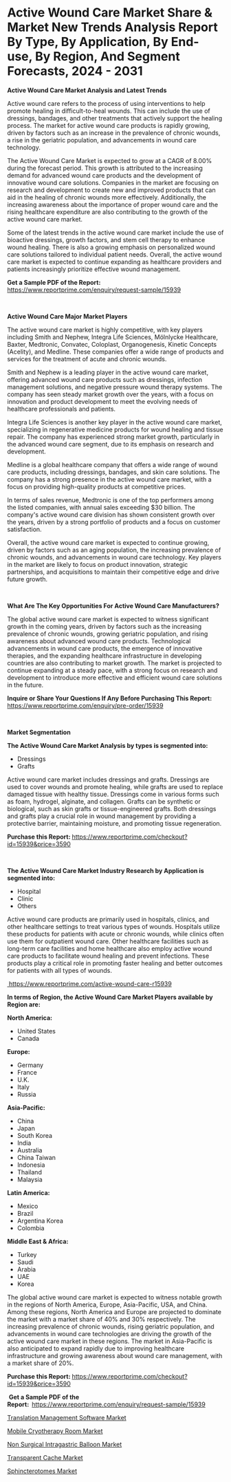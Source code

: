 <p><h1>Active Wound Care Market Share & Market New Trends Analysis Report By Type, By Application, By End-use, By Region, And Segment Forecasts, 2024 - 2031</h1></p><p><strong>Active Wound Care Market Analysis and Latest Trends</strong></p>
<p><p>Active wound care refers to the process of using interventions to help promote healing in difficult-to-heal wounds. This can include the use of dressings, bandages, and other treatments that actively support the healing process. The market for active wound care products is rapidly growing, driven by factors such as an increase in the prevalence of chronic wounds, a rise in the geriatric population, and advancements in wound care technology.</p><p>The Active Wound Care Market is expected to grow at a CAGR of 8.00% during the forecast period. This growth is attributed to the increasing demand for advanced wound care products and the development of innovative wound care solutions. Companies in the market are focusing on research and development to create new and improved products that can aid in the healing of chronic wounds more effectively. Additionally, the increasing awareness about the importance of proper wound care and the rising healthcare expenditure are also contributing to the growth of the active wound care market.</p><p>Some of the latest trends in the active wound care market include the use of bioactive dressings, growth factors, and stem cell therapy to enhance wound healing. There is also a growing emphasis on personalized wound care solutions tailored to individual patient needs. Overall, the active wound care market is expected to continue expanding as healthcare providers and patients increasingly prioritize effective wound management.</p></p>
<p><strong>Get a Sample PDF of the Report:&nbsp;</strong> <a href="https://www.reportprime.com/enquiry/request-sample/15939">https://www.reportprime.com/enquiry/request-sample/15939</a></p>
<p>&nbsp;</p>
<p><strong>Active Wound Care Major Market Players</strong></p>
<p><p>The active wound care market is highly competitive, with key players including Smith and Nephew, Integra Life Sciences, Mölnlycke Healthcare, Baxter, Medtronic, Convatec, Coloplast, Organogenesis, Kinetic Concepts (Acelity), and Medline. These companies offer a wide range of products and services for the treatment of acute and chronic wounds.</p><p>Smith and Nephew is a leading player in the active wound care market, offering advanced wound care products such as dressings, infection management solutions, and negative pressure wound therapy systems. The company has seen steady market growth over the years, with a focus on innovation and product development to meet the evolving needs of healthcare professionals and patients.</p><p>Integra Life Sciences is another key player in the active wound care market, specializing in regenerative medicine products for wound healing and tissue repair. The company has experienced strong market growth, particularly in the advanced wound care segment, due to its emphasis on research and development.</p><p>Medline is a global healthcare company that offers a wide range of wound care products, including dressings, bandages, and skin care solutions. The company has a strong presence in the active wound care market, with a focus on providing high-quality products at competitive prices.</p><p>In terms of sales revenue, Medtronic is one of the top performers among the listed companies, with annual sales exceeding $30 billion. The company's active wound care division has shown consistent growth over the years, driven by a strong portfolio of products and a focus on customer satisfaction.</p><p>Overall, the active wound care market is expected to continue growing, driven by factors such as an aging population, the increasing prevalence of chronic wounds, and advancements in wound care technology. Key players in the market are likely to focus on product innovation, strategic partnerships, and acquisitions to maintain their competitive edge and drive future growth.</p></p>
<p>&nbsp;</p>
<p><strong>What Are The Key Opportunities For Active Wound Care Manufacturers?</strong></p>
<p><p>The global active wound care market is expected to witness significant growth in the coming years, driven by factors such as the increasing prevalence of chronic wounds, growing geriatric population, and rising awareness about advanced wound care products. Technological advancements in wound care products, the emergence of innovative therapies, and the expanding healthcare infrastructure in developing countries are also contributing to market growth. The market is projected to continue expanding at a steady pace, with a strong focus on research and development to introduce more effective and efficient wound care solutions in the future.</p></p>
<p><strong>Inquire or Share Your Questions If Any Before Purchasing This Report:</strong> <a href="https://www.reportprime.com/enquiry/pre-order/15939">https://www.reportprime.com/enquiry/pre-order/15939</a></p>
<p>&nbsp;</p>
<p><strong>Market Segmentation</strong></p>
<p><strong>The Active Wound Care Market Analysis by types is segmented into:</strong></p>
<p><ul><li>Dressings</li><li>Grafts</li></ul></p>
<p><p>Active wound care market includes dressings and grafts. Dressings are used to cover wounds and promote healing, while grafts are used to replace damaged tissue with healthy tissue. Dressings come in various forms such as foam, hydrogel, alginate, and collagen. Grafts can be synthetic or biological, such as skin grafts or tissue-engineered grafts. Both dressings and grafts play a crucial role in wound management by providing a protective barrier, maintaining moisture, and promoting tissue regeneration.</p></p>
<p><strong>Purchase this Report:&nbsp;</strong><a href="https://www.reportprime.com/checkout?id=15939&price=3590">https://www.reportprime.com/checkout?id=15939&price=3590</a></p>
<p>&nbsp;</p>
<p><strong>The Active Wound Care Market Industry Research by Application is segmented into:</strong></p>
<p><ul><li>Hospital</li><li>Clinic</li><li>Others</li></ul></p>
<p><p>Active wound care products are primarily used in hospitals, clinics, and other healthcare settings to treat various types of wounds. Hospitals utilize these products for patients with acute or chronic wounds, while clinics often use them for outpatient wound care. Other healthcare facilities such as long-term care facilities and home healthcare also employ active wound care products to facilitate wound healing and prevent infections. These products play a critical role in promoting faster healing and better outcomes for patients with all types of wounds.</p></p>
<p><a href="https://www.reportprime.com/active-wound-care-r15939">&nbsp;https://www.reportprime.com/active-wound-care-r15939</a></p>
<p><strong>In terms of Region, the Active Wound Care Market Players available by Region are:</strong></p>
<p>
    <p> <strong> North America: </strong>
        <ul>
            <li>United States</li>
            <li>Canada</li>
        </ul>
        </p> 
    <p> <strong> Europe: </strong>
        <ul>
            <li>Germany</li>
            <li>France</li>
            <li>U.K.</li>
            <li>Italy</li>
            <li>Russia</li>
        </ul>
        </p> 
    <p> <strong> Asia-Pacific: </strong>
        <ul>
            <li>China</li>
            <li>Japan</li>
            <li>South Korea</li>
            <li>India</li>
            <li>Australia</li>
            <li>China Taiwan</li>
            <li>Indonesia</li>
            <li>Thailand</li>
            <li>Malaysia</li>
        </ul>
        </p> 
    <p> <strong> Latin America: </strong>
        <ul>
            <li>Mexico</li>
            <li>Brazil</li>
            <li>Argentina Korea</li>
            <li>Colombia</li>
        </ul>
        </p> 
    <p> <strong> Middle East & Africa: </strong>
        <ul>
            <li>Turkey</li>
            <li>Saudi</li>
            <li>Arabia</li>
            <li>UAE</li>
            <li>Korea</li>
        </ul>
    </p>
    </p>
<p><p>The global active wound care market is expected to witness notable growth in the regions of North America, Europe, Asia-Pacific, USA, and China. Among these regions, North America and Europe are projected to dominate the market with a market share of 40% and 30% respectively. The increasing prevalence of chronic wounds, rising geriatric population, and advancements in wound care technologies are driving the growth of the active wound care market in these regions. The market in Asia-Pacific is also anticipated to expand rapidly due to improving healthcare infrastructure and growing awareness about wound care management, with a market share of 20%.</p></p>
<p><strong>Purchase this Report: </strong><a href="https://www.reportprime.com/checkout?id=15939&price=3590">https://www.reportprime.com/checkout?id=15939&price=3590</a></p>
<p>&nbsp;<strong>Get a Sample PDF of the Report:&nbsp;&nbsp;</strong><a href="https://www.reportprime.com/enquiry/request-sample/15939">https://www.reportprime.com/enquiry/request-sample/15939</a></p>
<p><strong></strong></p>
<p><p><a href="https://github.com/mauripalmi/Market-Research-Report-List-5/blob/main/translation-management-software-market.md">Translation Management Software Market</a></p><p><a href="https://medium.com/@tedbrakus/mobile-cryotherapy-room-market-overview-global-market-trends-and-future-prospects-from-2024-to-5ab2cbb5e43f">Mobile Cryotherapy Room Market</a></p><p><a href="https://medium.com/@charityrice1939/future-trends-in-global-non-surgical-intragastric-balloon-market-market-insights-and-analysis-from-8b0e2a86fa1d">Non Surgical Intragastric Balloon Market</a></p><p><a href="https://github.com/nicoletavirag/Market-Research-Report-List-5/blob/main/transparent-cache-market.md">Transparent Cache Market</a></p><p><a href="https://medium.com/@jewelmohr25/sphincterotomes-market-essentials-key-market-players-demand-drivers-and-roi-potential-forecasted-3ca446fbbf5e">Sphincterotomes Market</a></p></p>